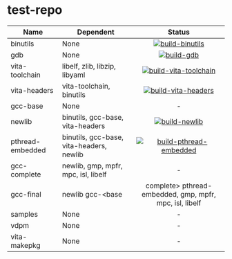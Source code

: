 # test-repo

| Name | Dependent | Status |
| ---- | ---- | :----: |
| binutils | None | [![build-binutils](https://github.com/Princess-of-Sleeping/test-repo/actions/workflows/build-binutils.yml/badge.svg)](https://github.com/Princess-of-Sleeping/test-repo/actions/workflows/build-binutils.yml) |
| gdb | None | [![build-gdb](https://github.com/Princess-of-Sleeping/test-repo/actions/workflows/build_gdb.yml/badge.svg)](https://github.com/Princess-of-Sleeping/test-repo/actions/workflows/build_gdb.yml) |
| vita-toolchain | libelf, zlib, libzip, libyaml | [![build-vita-toolchain](https://github.com/Princess-of-Sleeping/test-repo/actions/workflows/build-toolchian.yml/badge.svg)](https://github.com/Princess-of-Sleeping/test-repo/actions/workflows/build-toolchian.yml) |
| vita-headers | vita-toolchain, binutils | [![build-vita-headers](https://github.com/Princess-of-Sleeping/test-repo/actions/workflows/build-vita-headers.yml/badge.svg)](https://github.com/Princess-of-Sleeping/test-repo/actions/workflows/build-vita-headers.yml) |
| gcc-base | None | - |
| newlib | binutils, gcc-base, vita-headers | [![build-newlib](https://github.com/Princess-of-Sleeping/test-repo/actions/workflows/build-newlib.yml/badge.svg)](https://github.com/Princess-of-Sleeping/test-repo/actions/workflows/build-newlib.yml) |
| pthread-embedded | binutils, gcc-base, vita-headers, newlib | [![build-pthread-embedded](https://github.com/Princess-of-Sleeping/test-repo/actions/workflows/build-pthread-embedded.yml/badge.svg)](https://github.com/Princess-of-Sleeping/test-repo/actions/workflows/build-pthread-embedded.yml) |
| gcc-complete | newlib, gmp, mpfr, mpc, isl, libelf | - |
| gcc-final | newlib gcc-<base|complete> pthread-embedded, gmp, mpfr, mpc, isl, libelf | - |
| samples | None | - |
| vdpm | None | - |
| vita-makepkg | None | - |
